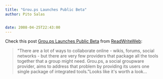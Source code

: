 ```yaml
---
title: "Grou.ps Launches Public Beta"
author: Pito Salas


date: 2008-04-25T22:43:00
---
```




Check this post [Grou.ps Launches Public
Beta](<http://feeds.feedburner.com/~r/readwriteweb/~3/276267940/groups_launches_public_beta.php>)
from [ReadWriteWeb](<http://www.readwriteweb.com/rss.xml>):

> "There are a lot of ways to collaborate online - wikis, forums, social
> networks - but there are very few providers that package all the tools
> together that a group might need. Grou.ps, a social groupware provider, aims
> to address that problem by providing its users one single package of
> integrated tools."Looks like it's worth a look…


